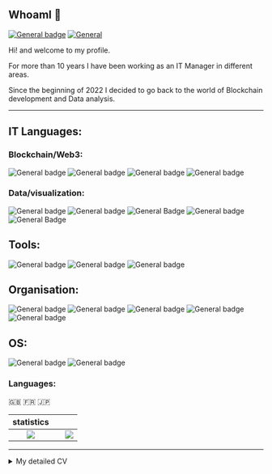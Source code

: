 ## WhoamI  💾
[![General badge](https://img.shields.io/badge/LinkedIn-0077B5?style=for-the-badge&logo=linkedin&logoColor=white)](https://www.linkedin.com/in/guillaume-hornig/)   [![General](https://img.shields.io/badge/ProtonMail-8B89CC.svg?style=for-the-badge&logo=ProtonMail&logoColor=white)](mailto:ghornig@protonmail.ch)

Hi! and welcome to my profile.

For more than 10 years I have been working as an IT Manager in different areas. 

Since the beginning of 2022 I decided to go back to the world of Blockchain development and Data analysis.




---

## IT Languages:

### Blockchain/Web3:

![General badge](https://img.shields.io/badge/Solidity-363636.svg?style=for-the-badge&logo=Solidity&logoColor=white)    ![General badge](https://img.shields.io/badge/JavaScript-F7DF1E.svg?style=for-the-badge&logo=JavaScript&logoColor=black)    ![General badge](https://img.shields.io/badge/HTML5-E34F26.svg?style=for-the-badge&logo=HTML5&logoColor=white)    ![General badge](https://img.shields.io/badge/CSS3-1572B6.svg?style=for-the-badge&logo=CSS3&logoColor=white)

### Data/visualization:
![General badge](https://img.shields.io/badge/Python-3776AB.svg?style=for-the-badge&logo=Python&logoColor=white)    ![General badge](https://img.shields.io/badge/Anaconda-44A833.svg?style=for-the-badge&logo=Anaconda&logoColor=white)    ![General Badge](https://img.shields.io/badge/Jupyter-F37626.svg?style=for-the-badge&logo=Jupyter&logoColor=white)    ![General badge](https://img.shields.io/badge/JSON-000000.svg?style=for-the-badge&logo=JSON&logoColor=white)    ![General Badge](https://img.shields.io/badge/Tableau-E97627.svg?style=for-the-badge&logo=Tableau&logoColor=white)

## Tools:
![General badge](https://img.shields.io/badge/Visual%20Studio%20Code-007ACC.svg?style=for-the-badge&logo=Visual-Studio-Code&logoColor=white)    ![General badge](https://img.shields.io/badge/Notepad++-90E59A.svg?style=for-the-badge&logo=Notepad++&logoColor=black)         ![General badge](https://img.shields.io/badge/Microsoft%20Office-D83B01.svg?style=for-the-badge&logo=Microsoft-Office&logoColor=white)


## Organisation:
![General badge](https://img.shields.io/badge/Notion-000000.svg?style=for-the-badge&logo=Notion&logoColor=white)    ![General badge](https://img.shields.io/badge/Jira%20Software-0052CC.svg?style=for-the-badge&logo=Jira-Software&logoColor=white)    ![General badge](https://img.shields.io/badge/GitHub-181717.svg?style=for-the-badge&logo=GitHub&logoColor=white)    ![General badge](https://img.shields.io/badge/Slack-4A154B.svg?style=for-the-badge&logo=Slack&logoColor=white)    ![General badge](https://img.shields.io/badge/Trello-0052CC.svg?style=for-the-badge&logo=Trello&logoColor=white)


## OS:
![General badge](https://img.shields.io/badge/macOS-000000.svg?style=for-the-badge&logo=macOS&logoColor=white)    ![General badge](https://img.shields.io/badge/Windows-0078D6.svg?style=for-the-badge&logo=Windows&logoColor=white)



### Languages:
🇬🇧 🇫🇷 🇯🇵

| statistics | | |
| :---: |:---:| :---:|
| ![](https://github-readme-stats.vercel.app/api/top-langs/?username=WltrH&theme=radical&hide_langs_below=8&count_private=true)     |  | ![](https://github-readme-stats.vercel.app/api?username=WltrH&show_icons=true&theme=radical&count_private=true) |
---
<details>
    <summary>
       My detailed CV
    </summary>
    
 </details>
